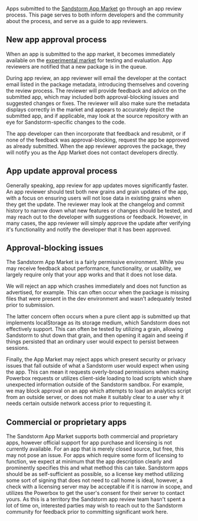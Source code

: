 Apps submitted to the [Sandstorm App Market](https://apps.sandstorm.io/) go
through an app review process. This page serves to both inform developers
and the community about the process, and serve as a guide to app reviewers.

## New app approval process

When an app is submitted to the app market, it becomes immediately available
on the [experimental market](https://apps.sandstorm.io/?experimental=true) for
testing and evaluation. App reviewers are notified that a new package is in
the queue.

During app review, an app reviewer will email the developer at the contact
email listed in the package metadata, introducing themselves and covering the
review process. The reviewer will provide feedback and advice on the submitted
app, which may included both approval-blocking issues and suggested changes or
fixes. The reviewer will also make sure the metadata displays correctly in the
market and appears to accurately depict the submitted app, and if applicable,
may look at the source repository with an eye for Sandstorm-specific changes
to the code.

The app developer can then incorporate that feedback and resubmit, or if none
of the feedback was approval-blocking, request the app be approved as already
submitted. When the app reviewer approves the package, they will notify you as
the App Market does not contact developers directly.

## App update approval process

Generally speaking, app review for app updates moves significantly faster. An
app reviewer should test both new grains and grain updates of the app, with a
focus on ensuring users will not lose data in existing grains when they get the
update. The reviewer may look at the changelog and commit history to narrow down
what new features or changes should be tested, and may reach out to the
developer with suggestions or feedback. However, in many cases, the app reviewer
will simply approve the update after verifying it's functionality and notify the
developer that it has been approved.

## Approval-blocking issues

The Sandstorm App Market is a fairly permissive environment. While you may
receive feedback about performance, functionality, or usability, we largely
require only that your app works and that it does not lose data.

We will reject an app which crashes immediately and does not function as
advertised, for example. This can often occur when the package is missing files
that were present in the dev environment and wasn't adequately tested prior to
submission.

The latter concern often occurs when a pure client app is submitted up that
implements localStorage as its storage medium, which Sandstorm does not effectively
support. This can often be tested by utilizing a grain, allowing Sandstorm to shut
down that grain, and then opening it again and seeing if things persisted that
an ordinary user would expect to persist between sessions.

Finally, the App Market may reject apps which present security or privacy issues
that fall outside of what a Sandstorm user would expect when using the app. This
can mean it requests overly-broad permissions when making Powerbox requests or
utilizes client-side loading to load scripts which share unexpected information
outside of the Sandstorm sandbox. For example, we may block approval on an app
which attempts to load an analytics script from an outside server, or does not
make it suitably clear to a user why it needs certain outside network access
prior to requesting it.

## Commercial or proprietary apps

The Sandstorm App Market supports both commercial and proprietary apps, however
official support for app purchase and licensing is not currently available. For an
app that is merely closed source, but free, this may not pose an issue. For apps
which require some form of licensing to function, we expect at minimum that the
app description clearly and prominently specifies this and what method this can
take. Sandstorm apps should be as self-sufficient as possible, so a license key
method utilizing some sort of signing that does not need to call home is ideal,
however, a check with a licensing server may be acceptable if it is narrow in scope,
and utilizes the Powerbox to get the user's consent for their server to contact
yours. As this is a territory the Sandstorm app review team hasn't spent a lot of
time on, interested parties may wish to reach out to the Sandstorm community for
feedback prior to committing significant work here.
